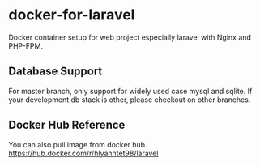 # docker-for-laravel
Docker container setup for web project especially laravel with Nginx and PHP-FPM.

## Database Support
For master branch, only support for widely used case mysql and sqlite.
If your development db stack is other, please checkout on other branches.

## Docker Hub Reference
You can also pull image from docker hub.
https://hub.docker.com/r/hlyanhtet98/laravel
